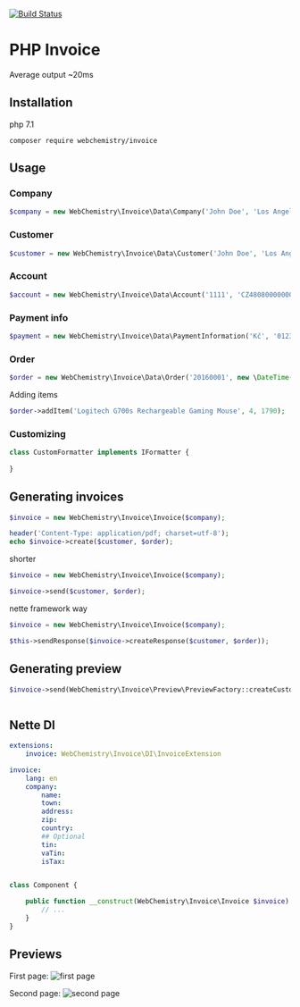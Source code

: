 [![Build Status](https://travis-ci.org/WebChemistry/invoice.svg?branch=master)](https://travis-ci.org/WebChemistry/invoice)

# PHP Invoice

Average output ~20ms

## Installation

php 7.1

```
composer require webchemistry/invoice
```

## Usage

### Company

```php
$company = new WebChemistry\Invoice\Data\Company('John Doe', 'Los Angeles', 'Cavetown', '720 55', 'USA', '0123456789', 'CZ0123456789');
```

### Customer

```php
$customer = new WebChemistry\Invoice\Data\Customer('John Doe', 'Los Angeles', 'Cavetown', '720 55', 'USA');
```

### Account

```php
$account = new WebChemistry\Invoice\Data\Account('1111', 'CZ4808000000002353462015', 'GIGACZPX');
```

### Payment info

```php
$payment = new WebChemistry\Invoice\Data\PaymentInformation('Kč', '0123456789', '1234', 0.21);
```

### Order

```php
$order = new WebChemistry\Invoice\Data\Order('20160001', new \DateTime('+ 14 days'), $account, $payment);
```

Adding items

```php
$order->addItem('Logitech G700s Rechargeable Gaming Mouse', 4, 1790);
```

### Customizing

```php
class CustomFormatter implements IFormatter {
	
}
```

## Generating invoices

```php
$invoice = new WebChemistry\Invoice\Invoice($company);

header('Content-Type: application/pdf; charset=utf-8');
echo $invoice->create($customer, $order);
```

shorter
```php
$invoice = new WebChemistry\Invoice\Invoice($company);

$invoice->send($customer, $order);
```

nette framework way
```php
$invoice = new WebChemistry\Invoice\Invoice($company);

$this->sendResponse($invoice->createResponse($customer, $order));
```

## Generating preview

```php
$invoice->send(WebChemistry\Invoice\Preview\PreviewFactory::createCustomer(), WebChemistry\Invoice\Preview\PreviewFactory::createOrder());
```

```php

```

## Nette DI

```yaml
extensions:
	invoice: WebChemistry\Invoice\DI\InvoiceExtension

invoice:
	lang: en
	company:
		name:
		town:
		address:
		zip:
		country:
		## Optional
		tin:
		vaTin:
		isTax:
```

```php

class Component {

	public function __construct(WebChemistry\Invoice\Invoice $invoice) {
		// ...
	}
}

```

## Previews

First page:
![first page](http://i.imgbox.com/pwFByZ1L.jpg)

Second page:
![second page](http://i.imgbox.com/ebrwXldf.jpg)

